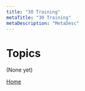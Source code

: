 ```yaml
---
title: "30 Training"
metaTitle: "30 Training"
metaDescription: "MetaDesc"
---
```


# Topics

(None yet)

[Home](Home)  
